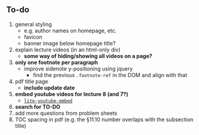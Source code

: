 ## To-do

1. general styling
    + e.g. author names on homepage, etc.
    + favicon
    + banner image below homepage title?
1. explain lecture videos (in an html-only div)
    + **some way of hiding/showing all videos on a page?**
1. **only one footnote per paragraph**
    + improve sidenote y-positioning using jquery
        - find the previous `.footnote-ref` in the DOM and align with that
1. pdf title page
    + **include update date**
1. **embed youtube videos for lecture 8 (and 7?)**
    + [`lite-youtube-embed`](https://github.com/paulirish/lite-youtube-embed)
1. **search for TO-DO**
1. add more questions from problem sheets
1. TOC spacing in pdf (e.g. the §11.10 number overlaps with the subsection title)
